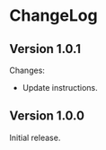 # ChangeLog

## Version 1.0.1

Changes:

* Update instructions.

## Version 1.0.0

Initial release.
